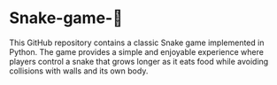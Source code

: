 # Snake-game-🐍
This GitHub repository contains a classic Snake game implemented in Python. The game provides a simple and enjoyable experience where players control a snake that grows longer as it eats food while avoiding collisions with walls and its own body.
